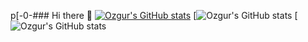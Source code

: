 p[-0-### Hi there 👋
[![Ozgur's GitHub stats](https://github-readme-stats.vercel.app/api?username=ozgurgulerx)](https://github.com/ozgurgulerx/github-readme-stats)
[![Ozgur's GitHub stats](https://github-readme-stats.vercel.app/api?username=ozgurgulerx&show_icons=true)
[![Ozgur's GitHub stats](https://github-readme-stats.vercel.app/api?username=ozgurgulerx&show_icons=true&theme=radical)
<!--
**ozgurgulerx/ozgurgulerx** is a ✨ _special_ ✨ repository because its `README.md` (this file) appears on your GitHub profile.

Here are some ideas to get you started:

- 🔭 I’m currently working on ...
- 🌱 I’m currently learning ...
- 👯 I’m looking to collaborate on ...
- 🤔 I’m looking for help with ...
- 💬 Ask me about ...
- 📫 How to reach me: ...
- 😄 Pronouns: ...
- ⚡ Fun fact: ...
-->
